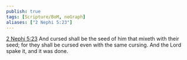 ```yaml
---
publish: true
tags: [Scripture/BoM, noGraph]
aliases: ["2 Nephi 5:23"]
---
```

[2 Nephi 5:23](https://churchofjesuschrist.org/study/scriptures/bofm/2-ne/5?lang=eng&id=p23#p23) And cursed shall be the seed of him that mixeth with their seed; for they shall be cursed even with the same cursing. And the Lord spake it, and it was done.
